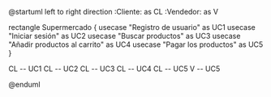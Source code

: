 @startuml
left to right direction
:Cliente: as CL
:Vendedor: as V

rectangle Supermercado {
    usecase "Registro de usuario" as UC1
    usecase "Iniciar sesión" as UC2
    usecase "Buscar productos" as UC3
    usecase "Añadir productos al carrito" as UC4
    usecase "Pagar los productos" as UC5
}

CL -- UC1
CL -- UC2
CL -- UC3
CL -- UC4
CL -- UC5
V -- UC5

@enduml